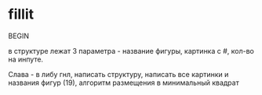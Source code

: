 # fillit
BEGIN

в структуре лежат 3 параметра - название фигуры, картинка с #, кол-во на инпуте.

Слава - в либу гнл, написать структуру, написать все картинки и названия фигур (19), алгоритм размещения в минимальный квадрат
